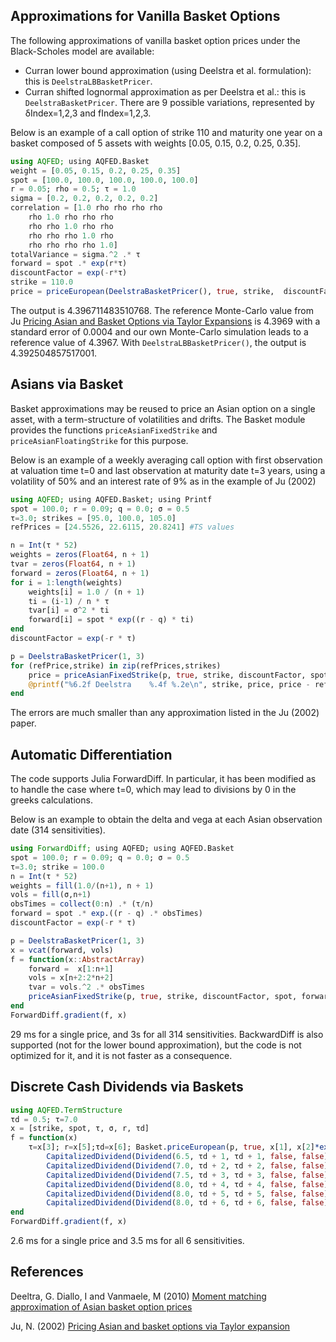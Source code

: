 ## Approximations for Vanilla Basket Options
The following approximations of vanilla basket option prices under the Black-Scholes model are available:

- Curran lower bound approximation (using Deelstra et al. formulation): this is `DeelstraLBBasketPricer`.
- Curran shifted lognormal approximation as per Deelstra et al.: this is `DeelstraBasketPricer`. There are 9 possible variations, represented by δIndex=1,2,3 and fIndex=1,2,3.

Below is an example of a call option of strike 110 and maturity one year on a basket composed of 5 assets with weights [0.05, 0.15, 0.2, 0.25, 0.35].
```julia
using AQFED; using AQFED.Basket
weight = [0.05, 0.15, 0.2, 0.25, 0.35]
spot = [100.0, 100.0, 100.0, 100.0, 100.0]
r = 0.05; rho = 0.5; τ = 1.0
sigma = [0.2, 0.2, 0.2, 0.2, 0.2]
correlation = [1.0 rho rho rho rho
	rho 1.0 rho rho rho
	rho rho 1.0 rho rho
	rho rho rho 1.0 rho
	rho rho rho rho 1.0]
totalVariance = sigma.^2 .* τ
forward = spot .* exp(r*τ)
discountFactor = exp(-r*τ)
strike = 110.0
price = priceEuropean(DeelstraBasketPricer(), true, strike,  discountFactor, spot, forward, totalVariance, weight, correlation)
```
The output is 4.396711483510768. The reference Monte-Carlo value from Ju [Pricing Asian and Basket Options via Taylor Expansions](https://www.academia.edu/download/4686930/jujcf02.pdf) is 4.3969 with a standard error of 0.0004 and our own Monte-Carlo simulation leads to a reference value of 4.3967.
With `DeelstraLBBasketPricer()`, the output is 4.392504857517001.

## Asians via Basket
Basket approximations may be reused to price an Asian option on a single asset, with a term-structure of volatilities and drifts.
The Basket module provides the functions `priceAsianFixedStrike` and `priceAsianFloatingStrike` for this purpose.

Below is an example of a weekly averaging call option with first observation at valuation time t=0 and last observation at maturity date t=3 years,
using a volatility of 50% and an interest rate of 9% as in the example of Ju (2002)

```julia
using AQFED; using AQFED.Basket; using Printf
spot = 100.0; r = 0.09; q = 0.0; σ = 0.5
τ=3.0; strikes = [95.0, 100.0, 105.0]
refPrices = [24.5526, 22.6115, 20.8241] #TS values

n = Int(τ * 52)
weights = zeros(Float64, n + 1)
tvar = zeros(Float64, n + 1)
forward = zeros(Float64, n + 1)
for i = 1:length(weights)
	weights[i] = 1.0 / (n + 1)
	ti = (i-1) / n * τ
	tvar[i] = σ^2 * ti
	forward[i] = spot * exp((r - q) * ti)
end
discountFactor = exp(-r * τ)

p = DeelstraBasketPricer(1, 3)
for (refPrice,strike) in zip(refPrices,strikes)
	price = priceAsianFixedStrike(p, true, strike, discountFactor, spot, forward, tvar, weights)
	@printf("%6.2f Deelstra    %.4f %.2e\n", strike, price, price - refPrice)
end
```

The errors are much smaller than any approximation listed in the Ju (2002) paper.

## Automatic Differentiation

The code supports Julia ForwardDiff. In particular, it has been modified as to handle the case where t=0, which may lead to divisions by 0 in the greeks calculations.

Below is an example to obtain the delta and vega at each Asian observation date (314 sensitivities).
```julia
using ForwardDiff; using AQFED; using AQFED.Basket
spot = 100.0; r = 0.09; q = 0.0; σ = 0.5
τ=3.0; strike = 100.0
n = Int(τ * 52)
weights = fill(1.0/(n+1), n + 1)
vols = fill(σ,n+1)
obsTimes = collect(0:n) .* (τ/n)
forward = spot .* exp.((r - q) .* obsTimes)
discountFactor = exp(-r * τ)

p = DeelstraBasketPricer(1, 3)
x = vcat(forward, vols)
f = function(x::AbstractArray)  
	forward =  x[1:n+1]
	vols = x[n+2:2*n+2]
	tvar = vols.^2 .* obsTimes
	priceAsianFixedStrike(p, true, strike, discountFactor, spot, forward, tvar, weights)
end
ForwardDiff.gradient(f, x)
```
29 ms for a single price, and 3s for all 314 sensitivities.
BackwardDiff is also supported (not for the lower bound approximation), but the code is not optimized for it, and it is not faster as a consequence.

## Discrete Cash Dividends via Baskets
```julia
using AQFED.TermStructure
τd = 0.5; τ=7.0
x = [strike, spot, τ, σ, r, τd]
f = function(x)
	τ=x[3]; r=x[5];τd=x[6]; Basket.priceEuropean(p, true, x[1], x[2]*exp(x[3]*x[5]),x[4]^2*x[3],x[3],exp(-x[3]*x[5]),[CapitalizedDividend(Dividend(6.0, τd, τd, false, false), exp((τ - τd) * r)),
		CapitalizedDividend(Dividend(6.5, τd + 1, τd + 1, false, false), exp((τ - τd - 1) * r)),
		CapitalizedDividend(Dividend(7.0, τd + 2, τd + 2, false, false), exp((τ - τd - 2) * r)),
		CapitalizedDividend(Dividend(7.5, τd + 3, τd + 3, false, false), exp((τ - τd - 3) * r)),
		CapitalizedDividend(Dividend(8.0, τd + 4, τd + 4, false, false), exp((τ - τd - 4) * r)),
		CapitalizedDividend(Dividend(8.0, τd + 5, τd + 5, false, false), exp((τ - τd - 5) * r)),
		CapitalizedDividend(Dividend(8.0, τd + 6, τd + 6, false, false), exp((τ - τd - 6) * r))])
end
ForwardDiff.gradient(f, x)
```
2.6 ms for a single price and  3.5 ms for all 6 sensitivities.

## References
Deeltra, G. Diallo, I and Vanmaele, M (2010) [Moment matching approximation of Asian basket option prices](https://www.sciencedirect.com/science/article/pii/S0377042709002106)

Ju, N. (2002) [Pricing Asian and basket options via Taylor expansion](https://www.academia.edu/download/4686930/jujcf02.pdf)
